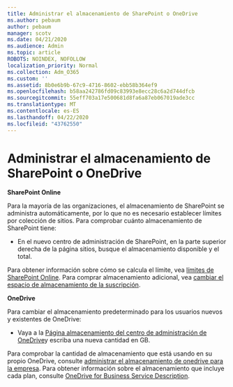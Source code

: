 ```yaml
---
title: Administrar el almacenamiento de SharePoint o OneDrive
ms.author: pebaum
author: pebaum
manager: scotv
ms.date: 04/21/2020
ms.audience: Admin
ms.topic: article
ROBOTS: NOINDEX, NOFOLLOW
localization_priority: Normal
ms.collection: Adm_O365
ms.custom: ''
ms.assetid: 8b0e6b9b-67c9-4716-8602-ebb58b364ef9
ms.openlocfilehash: b58aa242786fd09c83993e8ecc28c6a2d744dfcb
ms.sourcegitcommit: 55eff703a17e500681d8fa6a87eb067019ade3cc
ms.translationtype: MT
ms.contentlocale: es-ES
ms.lasthandoff: 04/22/2020
ms.locfileid: "43762550"
---
```

# <a name="manage-your-sharepoint-or-onedrive-storage"></a>Administrar el almacenamiento de SharePoint o OneDrive

 **SharePoint Online**
  
Para la mayoría de las organizaciones, el almacenamiento de SharePoint se administra automáticamente, por lo que no es necesario establecer límites por colección de sitios. Para comprobar cuánto almacenamiento de SharePoint tiene:
  
- En el nuevo centro de administración de SharePoint, en la parte superior derecha de la página sitios, busque el almacenamiento disponible y el total.
    
Para obtener información sobre cómo se calcula el límite, vea [límites de SharePoint Online](https://go.microsoft.com/fwlink/p/?LinkID=856113). Para comprar almacenamiento adicional, vea [cambiar el espacio de almacenamiento de la suscripción](https://go.microsoft.com/fwlink/?linkid=866428).
  
 **OneDrive**
  
Para cambiar el almacenamiento predeterminado para los usuarios nuevos y existentes de OneDrive:
  
- Vaya a la [Página almacenamiento del centro de administración de OneDrive](https://admin.onedrive.com/?v=StorageSettings)y escriba una nueva cantidad en GB.
    
Para comprobar la cantidad de almacenamiento que está usando en su propio OneDrive, consulte [administrar el almacenamiento de onedrive para la empresa](https://go.microsoft.com/fwlink/?linkid=866429). Para obtener información sobre el almacenamiento que incluye cada plan, consulte [OneDrive for Business Service Description](https://go.microsoft.com/fwlink/p/?LinkID=826071).
  

